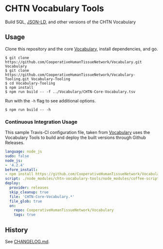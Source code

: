 # CHTN Vocabulary Tools

Build SQL, [JSON-LD], and other versions of the CHTN Vocabulary

## Usage

Clone this repository and the core [Vocabulary], install dependencies, and go.

```shell
$ git clone https://github.com/CooperativeHumanTissueNetwork/Vocabulary.git Vocabulary
$ git clone https://github.com/CooperativeHumanTissueNetwork/Vocabulary-Tooling.git Vocabulary-Tooling
$ cd Vocabulary-Tooling
$ npm install
$ npm run build -- -f ../Vocabulary/CHTN-Core-Vocabulary.tsv
```

Run with the `-h` flag to see additional options.

```shell
$ npm run build -- -h
```

### Continuous Integration Usage

This sample Travis-CI configuration file, taken from [Vocabulary] uses the Vocabulary Tools to build and deploy the built versions through Github Releases.

```yaml
language: node_js
sudo: false
node_js:
- '4.2.4'
before_install:
- npm install https://github.com/CooperativeHumanTissueNetwork/Vocabulary-Tooling/tarball/v1.1.1
script: ./node_modules/chtn-vocabulary-tools/node_modules/coffee-script/bin/coffee node_modules/chtn-vocabulary-tools/index.litcoffee -f CHTN-Core-Vocabulary.tsv
deploy:
  provider: releases
  skip_cleanup: true
  file: 'CHTN-Core-Vocabulary.*'
  file_glob: true
  on:
    repo: CooperativeHumanTissueNetwork/Vocabulary
    tags: true
```
## History

See [CHANGELOG.md](CHANGELOG.md).

[JSON-LD]: http://json-ld.org/ "JSON-LD Homepage"
[Vocabulary]: https://github.com/CooperativeHumanTissueNetwork/Vocabulary "CHTN Vocabulary Repo"
